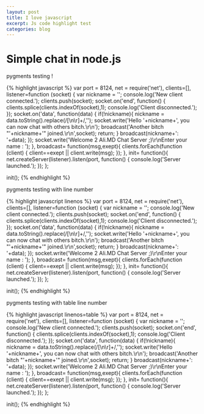 ```yaml
---
layout: post
title: I love javascript
excerpt: Js code highlight test
categories: blog
---
```


# Simple chat in node.js
pygments testing !

{% highlight javascript %}
var
  port = 8124,
  net = require('net'),
  clients=[],
  listener=function (socket) {
    var nickname = '';
    console.log('New client connected.');
    clients.push(socket);
    socket.on('end', function() {
      clients.splice(clients.indexOf(socket),1);
      console.log('Client disconnected.');
    });
    socket.on('data', function(data) {
      if(!nickname){
        nickname = data.toString().replace(/[\n\r]+/,'');
        socket.write('Hello '+nickname+', you can now chat with others bitch.\r\n');
        broadcast('Another bitch "'+nickname+'" joined.\r\n',socket);
        return;
      }
      broadcast(nickname+': '+data);
    });
    socket.write('Welcome 2 Ali.MD Chat Server ;)\r\nEnter your name : ');
  },
  broadcast= function(msg,exept){
    clients.forEach(function (client) {
      client==exept || client.write(msg);
    });
  },
  init= function(){
    net.createServer(listener).listen(port, function() {
      console.log('Server launched.');
    });
  };

init();
{% endhighlight %}

pygments testing with line number

{% highlight javascript linenos %}
var
  port = 8124,
  net = require('net'),
  clients=[],
  listener=function (socket) {
    var nickname = '';
    console.log('New client connected.');
    clients.push(socket);
    socket.on('end', function() {
      clients.splice(clients.indexOf(socket),1);
      console.log('Client disconnected.');
    });
    socket.on('data', function(data) {
      if(!nickname){
        nickname = data.toString().replace(/[\n\r]+/,'');
        socket.write('Hello '+nickname+', you can now chat with others bitch.\r\n');
        broadcast('Another bitch "'+nickname+'" joined.\r\n',socket);
        return;
      }
      broadcast(nickname+': '+data);
    });
    socket.write('Welcome 2 Ali.MD Chat Server ;)\r\nEnter your name : ');
  },
  broadcast= function(msg,exept){
    clients.forEach(function (client) {
      client==exept || client.write(msg);
    });
  },
  init= function(){
    net.createServer(listener).listen(port, function() {
      console.log('Server launched.');
    });
  };

init();
{% endhighlight %}

pygments testing with table line number

{% highlight javascript linenos=table %}
var
  port = 8124,
  net = require('net'),
  clients=[],
  listener=function (socket) {
    var nickname = '';
    console.log('New client connected.');
    clients.push(socket);
    socket.on('end', function() {
      clients.splice(clients.indexOf(socket),1);
      console.log('Client disconnected.');
    });
    socket.on('data', function(data) {
      if(!nickname){
        nickname = data.toString().replace(/[\n\r]+/,'');
        socket.write('Hello '+nickname+', you can now chat with others bitch.\r\n');
        broadcast('Another bitch "'+nickname+'" joined.\r\n',socket);
        return;
      }
      broadcast(nickname+': '+data);
    });
    socket.write('Welcome 2 Ali.MD Chat Server ;)\r\nEnter your name : ');
  },
  broadcast= function(msg,exept){
    clients.forEach(function (client) {
      client==exept || client.write(msg);
    });
  },
  init= function(){
    net.createServer(listener).listen(port, function() {
      console.log('Server launched.');
    });
  };

init();
{% endhighlight %}
